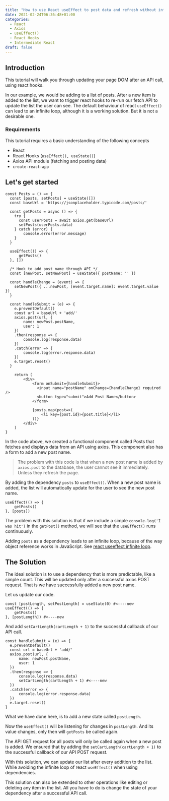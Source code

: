 ```yaml
---
title: "How to use React useEffect to post data and refresh without infinite callback"
date: 2021-02-24T06:36:48+01:00
categories:
  - React
  - Axios
  - useEffect()
  - React Hooks
  - Intermediate React
draft: false
---
```


## Introduction
This tutorial will walk you through updating your page DOM after an API call, using react hooks.

In our example, we would be adding to a list of posts. After a new item is added to the list, we want to trigger react hooks to re-run our fetch API to update the list the user can see. The default behaviour of react ``useEffect()`` can lead to an infinite loop, although it is a working solution. But it is not a desirable one.

### Requirements
This tutorial requires a basic understanding of the following concepts
- React
- React Hooks (``useEffect(), useState()``)
- Axios API module (fetching and posting data)
- ``create-react-app``

## Let's get started
```
const Posts = () => {
  const [posts, setPosts] = useState([])
  const baseUrl = 'https://jsonplaceholder.typicode.com/posts/'

  const getPosts = async () => {
    try {
      const userPosts = await axios.get(baseUrl)
      setPosts(userPosts.data)
    } catch (error) {
        console.error(error.message)
    }
  }

  useEffect(() => {
      getPosts()
  }, [])

  /* Hook to add post name through API */
  const [newPost, setNewPost] = useState({ postName: '' })

  const handleChange = (event) => {
    setNewPost({ ...newPost, [event.target.name]: event.target.value })
  }

  const handleSubmit = (e) => {
    e.preventDefault()
    const url = baseUrl + 'add/'
    axios.post(url, {
        name: newPost.postName,
        user: 1
    })
    .then(response => {
        console.log(response.data)
    })
    .catch(error => {
        console.log(error.response.data)
    })
    e.target.reset()
  }

    return (
        <div>
            <form onSubmit={handleSubmit}>
              <input name="postName" onChange={handleChange} required />
              <button type="submit">Add Post Name</button>
            </form>
            
            {posts.map(post=>(
                <li key={post.id}>{post.title}</li>
            ))}
        </div>
    )
}
```

In the code above, we created a functional component called Posts that fetches and displays data from an API using axios. This component also has a form to add a new post name.

> The problem with this code is that when a new post name is added by ``axios.post`` to the database, the user cannot see it immediately. Unless they refresh the page.

By adding the dependency ``posts`` to ``useEffect()``. When a new post name is added, the list will automatically update for the user to see the new post name. 
```
useEffect(() => {
    getPosts()
}, [posts])
```

The problem with this solution is that if we include a simple ``console.log('I was hit')`` in the ``getPost()`` method, we will see that the ``useEffect()`` runs continuously. 

Adding ``posts`` as a dependency leads to an infinite loop, because of the way object reference works in JavaScript. See [react useeffect infinite loop](https://dmitripavlutin.com/react-useeffect-infinite-loop/).

## The Solution

The ideal solution is to use a dependency that is more predictable, like a simple count. This will be updated only after a successful axios POST request. That is we have successfully added a new post name.

Let us update our code.

```
const [postLength, setPostLength] = useState(0) #<----new
useEffect(() => {
    getPosts()
}, [postLength]) #<----new

```
And add ``setCartLength(cartLength + 1)`` to the successful callback of our API call.
```
const handleSubmit = (e) => {
  e.preventDefault()
  const url = baseUrl + 'add/'
  axios.post(url, {
      name: newPost.postName,
      user: 1
  })
  .then(response => {
      console.log(response.data)
      setCartLength(cartLength + 1) #<----new
  })
  .catch(error => {
      console.log(error.response.data)
  })
  e.target.reset()
}
```

What we have done here, is to add a new state called ``postLength``. 

Now the ``useEffect()`` will be listening for changes in ``postLength``. And its value changes, only then will ``getPosts`` be called again.

The API GET request for all posts will only be called again when a new post is added. We ensured that by adding the ``setCartLength(cartLength + 1)`` to the successful callback of our API POST request.

With this solution, we can update our list after every addition to the list. While avoiding the infinite loop of react ``useEffect()`` when using dependencies. 

This solution can also be extended to other operations like editing or deleting any item in the list. All you have to do is change the state of your dependency after a successful API call.